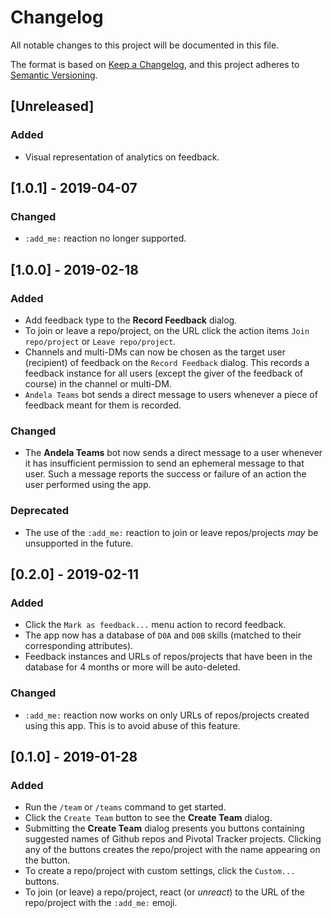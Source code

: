 # Changelog
All notable changes to this project will be documented in this file.

The format is based on [Keep a Changelog](https://keepachangelog.com/en/1.0.0/),
and this project adheres to [Semantic Versioning](https://semver.org/spec/v2.0.0.html).

## [Unreleased]
### Added
- Visual representation of analytics on feedback.

## [1.0.1] - 2019-04-07
### Changed
- `:add_me:` reaction no longer supported.

## [1.0.0] - 2019-02-18
### Added
- Add feedback type to the __Record Feedback__ dialog.
- To join or leave a repo/project, on the URL click the action items `Join repo/project` or `Leave repo/project`.
- Channels and multi-DMs can now be chosen as the target user (recipient) of feedback on the `Record Feedback` dialog. This records a feedback instance for all users (except the giver of the feedback of course) in the channel or multi-DM.
- `Andela Teams` bot sends a direct message to users whenever a piece of feedback meant for them is recorded.

### Changed
- The __Andela Teams__ bot now sends a direct message to a user whenever it has insufficient permission to send an ephemeral message to that user. Such a message reports the success or failure of an action the user performed using the app.

### Deprecated
- The use of the `:add_me:` reaction to join or leave repos/projects _may_ be unsupported in the future.

## [0.2.0] - 2019-02-11
### Added
- Click the `Mark as feedback...` menu action to record feedback.
- The app now has a database of `D0A` and `D0B` skills (matched to their corresponding attributes).
- Feedback instances and URLs of repos/projects that have been in the database for 4 months or more will be auto-deleted.

### Changed
- `:add_me:` reaction now works on only URLs of repos/projects created using this app. This is to avoid abuse of this feature.

## [0.1.0] - 2019-01-28
### Added
- Run the `/team` or `/teams` command to get started.
- Click the `Create Team` button to see the __Create Team__ dialog.
- Submitting the __Create Team__ dialog presents you buttons containing suggested names of Github repos and Pivotal Tracker projects. Clicking any of the buttons creates the repo/project with the name appearing on the button.
- To create a repo/project with custom settings, click the `Custom...` buttons.
- To join (or leave) a repo/project, react (or _unreact_) to the URL of the repo/project with the `:add_me:` emoji.
